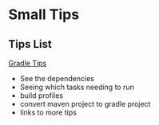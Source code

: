 # Small Tips

## Tips List

[Gradle Tips](gradle-tips.md)  
- See the dependencies  
- Seeing which tasks needing to run  
- build profiles  
- convert maven project to gradle project  
- links to more tips  

